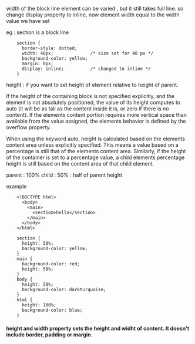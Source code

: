 
width of the block line element can be varied , but it still takes full line. 
so change display property to inline, now element width equal to the width value we have set

eg : section is a block line

        section {
          border-style: dotted;
          width: 40px;              /* size set for 40 px */
          background-color: yellow;
          margin: 0px;
          display: inline;          /* changed to inline */
        }
        
height : if you want to set height of element relative to height of parent. 

If the height of the containing block is not specified explicitly, and the element is not absolutely positioned, 
the value of its height computes to auto (it will be as tall as the content inside it is, or zero if there is no content). 
If the elements content portion requires more vertical space than available from the value assigned, the elements behavior is defined by the overflow property.

When using the keyword auto, height is calculated based on the elements content area unless explicitly specified. 
This means a value based on a percentage is still that of the elements content area. 
Similarly, if the height of the container is set to a percentage value, a child elements percentage height is still based on the content area of that child element.


parent : 100%
child : 50% : half of parent height


example

        <!DOCTYPE html>
          <body>
            <main>
              <section>hello</section>
            </main>
          </body>
        </html>

        section {
          height: 50%;
          background-color: yellow;
        }
        main {
          background-color: red;
          height: 50%;
        }
        body {
          height: 50%;
          background-color: darkturquoise;
        }
        html {
          height: 100%;
          background-color: blue;
        }

#### height and width property sets the height and widht of content. It doesn't include border, padding or margin.
